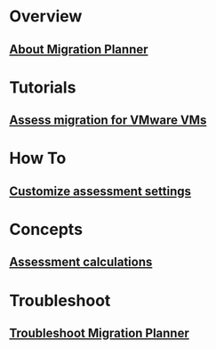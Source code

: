 # Overview
## [About Migration Planner](migration-planner-overview.md)

# Tutorials
## [Assess migration for VMware VMs](tutorial-assessment-vmware.md)

# How To
## [Customize assessment settings](modify-assessment-vmware.md)

# Concepts
## [Assessment calculations](assessment-calculation.md)


# Troubleshoot
## [Troubleshoot Migration Planner](troubleshooting-general.md)
